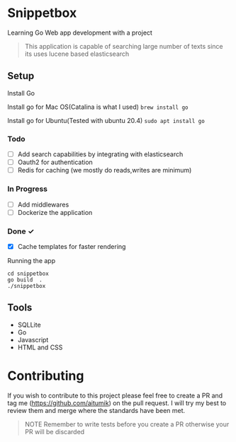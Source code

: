 # Snippetbox
Learning Go Web app development with a project
> This application is capable of searching large number of texts since its uses lucene based elasticsearch

## Setup
Install Go

Install go for Mac OS(Catalina is what I used)
`brew install go`

Install go for Ubuntu(Tested with ubuntu 20.4)
`sudo apt install go`

### Todo
- [ ] Add search capabilities by integrating with elasticsearch
- [ ] Oauth2 for authentication
- [ ] Redis for caching (we mostly do reads,writes are minimum)

### In Progress
- [ ] Add middlewares
- [ ] Dockerize the application

### Done ✓
- [x] Cache templates for faster rendering

Running the app
```
cd snippetbox
go build  .
./snippetbox
```

## Tools
* SQLLite
* Go
* Javascript
* HTML and CSS 

# Contributing
If you wish to contribute to this project please feel free to create a PR and tag me (https://github.com/aitumik)
on the pull request. I will try my best to review them and merge where the standards have been met.

> NOTE  Remember to write tests before you create a PR otherwise your PR will be discarded

